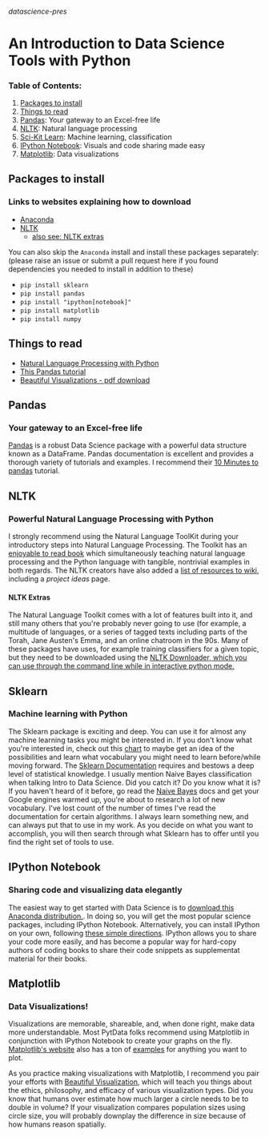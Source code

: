 ###### datascience-pres
# An Introduction to Data Science Tools with Python

### Table of Contents:
1. [Packages to install](https://github.com/emmagras/datascience-pres/tree/master#packages-to-install)
2. [Things to read](https://github.com/emmagras/datascience-pres/blob/master/README.md#things-to-read)
1. [Pandas](https://github.com/emmagras/datascience-pres/tree/master#pandas): Your gateway to an Excel-free life
1. [NLTK](https://github.com/emmagras/datascience-pres/tree/master#nltk): Natural language processing
1. [Sci-Kit Learn](https://github.com/emmagras/datascience-pres/tree/master#sklearn): Machine learning, classification
2. [IPython Notebook](ipython-notebook): Visuals and code sharing made easy
1. [Matplotlib](https://github.com/emmagras/datascience-pres/tree/master#matplotlib): Data visualizations

## Packages to install
### Links to websites explaining how to download
- [Anaconda](http://continuum.io/downloads#py34)
- [NLTK](http://www.nltk.org/install.html)
  - [also see: NLTK extras](https://github.com/emmagras/datascience-pres/blob/master/README.md#nltk-extras)

You can also skip the `Anaconda` install and install these packages separately:
(please raise an issue or submit a pull request here if you found dependencies you needed to install in addition to these)
- `pip install sklearn`
- `pip install pandas`
- `pip install "ipython[notebook]"`
- `pip install matplotlib`
- `pip install numpy`

## Things to read 
-  [Natural Language Processing with Python](http://www.nltk.org/book/ch01.html)
-  [This Pandas tutorial](http://pandas.pydata.org/pandas-docs/stable/10min.html)
-  [Beautiful Visualizations - pdf download](http://deca.cuc.edu.cn/Community/cfs-filesystemfile.ashx/__key/CommunityServer.Components.PostAttachments/00.00.00.11.38/Beautiful.Visualization.pdf)

## Pandas
### Your gateway to an Excel-free life

[Pandas](http://pandas.pydata.org/) is a robust Data Science package with a powerful data structure known as a DataFrame. Pandas documentation is excellent and provides a thorough variety of tutorials and examples. I recommend their [10 Minutes to pandas](http://pandas.pydata.org/pandas-docs/stable/10min.html) tutorial.

## NLTK
### Powerful Natural Language Processing with Python

I strongly recommend using the Natural Language ToolKit during your introductory steps into Natural Language Processing. The Toolkit has an [enjoyable to read book](http://www.nltk.org/book/) which simultaneously teaching natural language processing and the Python language with tangible, nontrivial examples in both regards. 
The NLTK creators have also added a [list of resources to wiki](https://github.com/nltk/nltk/wiki), including a *project ideas* page. 
####  NLTK Extras

The Natural Language Toolkit comes with a lot of features built into it, and still many others that you're probably never going to use (for example, a multitude of languages, or a series of tagged texts including parts of the Torah, Jane Austen's Emma, and an online chatroom in the 90s. Many of these packages have uses, for example training classifiers for a given topic, but they need to be downloaded using the [NLTK Downloader, which you can use through the command line while in interactive python mode.](http://www.nltk.org/data.html)

## Sklearn
### Machine learning with Python

The Sklearn package is exciting and deep. You can use it for almost any machine learning tasks you might be interested in. If you don't know what you're interested in, check out this [chart](http://scikit-learn.org/stable/tutorial/machine_learning_map/index.html) to maybe get an idea of the possibilities and learn what vocabulary you might need to learn before/while moving forward. The [Sklearn Documentation](http://scikit-learn.org/stable/user_guide.html) requires and bestows a deep level of statistical knowledge. I usually mention Naive Bayes classification when talking Intro to Data Science. Did you catch it? Do you know what it is? If you haven't heard of it before, go read the [Naive Bayes](http://scikit-learn.org/stable/modules/naive_bayes.html) docs and get your Google engines warmed up, you're about to research a lot of new vocabulary. I've lost count of the number of times I've read the documentation for certain algorithms. I always learn something new, and can always put that to use in my work. As you decide on what you want to accomplish, you will then search through what Sklearn has to offer until you find the right set of tools to use. 

## IPython Notebook
### Sharing code and visualizing data elegantly

The easiest way to get started with Data Science is to [download this Anaconda distribution.](http://continuum.io/downloads#py34). In doing so, you will get the most popular science packages, including IPython Notebook. Alternatively, you can install IPython on your own, following [these simple directions](http://ipython.org/install.html). IPython allows you to share your code more easily, and has become a popular way for hard-copy authors of coding books to share their code snippets as supplementat material for their books. 

## Matplotlib
### Data Visualizations!

Visualizations are memorable, shareable, and, when done right, make data more understandable. Most PytData folks recommend using Matplotlib in conjunction with IPython Notebook to create your graphs on the fly. [Matplotlib's website](http://matplotlib.org/) also has a ton of [examples](http://matplotlib.org/examples/index.html) for anything you want to plot. 

As you practice making visualizations with Matplotlib, I recommend you pair your efforts with [Beautiful Visualization](http://deca.cuc.edu.cn/Community/cfs-filesystemfile.ashx/__key/CommunityServer.Components.PostAttachments/00.00.00.11.38/Beautiful.Visualization.pdf), which will teach you things about the ethics, philosophy, and efficacy of various visualization types. Did you know that humans over estimate how much larger a circle needs to be to double in volume? If your visualization compares population sizes using circle size, you will probably downplay the difference in size because of how humans reason spatially. 

